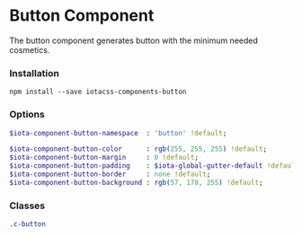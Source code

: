 # Button Component #

The button component generates button with the minimum needed cosmetics.


### Installation ###

```
npm install --save iotacss-components-button
```


### Options ###

```sass
$iota-component-button-namespace  : 'button' !default;

$iota-component-button-color      : rgb(255, 255, 255) !default;
$iota-component-button-margin     : 0 !default;
$iota-component-button-padding    : $iota-global-gutter-default !default;
$iota-component-button-border     : none !default;
$iota-component-button-background : rgb(57, 178, 255) !default;
```


### Classes ###

```css
.c-button
```
